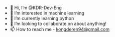 - 👋 Hi, I’m @KDR-Dev-Eng
- 👀 I’m interested in machine learning
- 🌱 I’m currently learning python
- 💞️ I’m looking to collaborate on about anything!
- 📫 How to reach me - kongderen94@gmail.com

<!---
KDR-Dev-Eng/KDR-Dev-Eng is a ✨ special ✨ repository because its `README.md` (this file) appears on your GitHub profile.
You can click the Preview link to take a look at your changes.
--->
